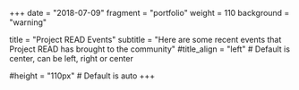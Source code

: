 +++
date = "2018-07-09"
fragment = "portfolio"
weight = 110
background = "warning"

title = "Project READ Events"
subtitle = "Here are some recent events that Project READ has brought to the community"
#title_align = "left" # Default is center, can be left, right or center

#height = "110px" # Default is auto
+++
